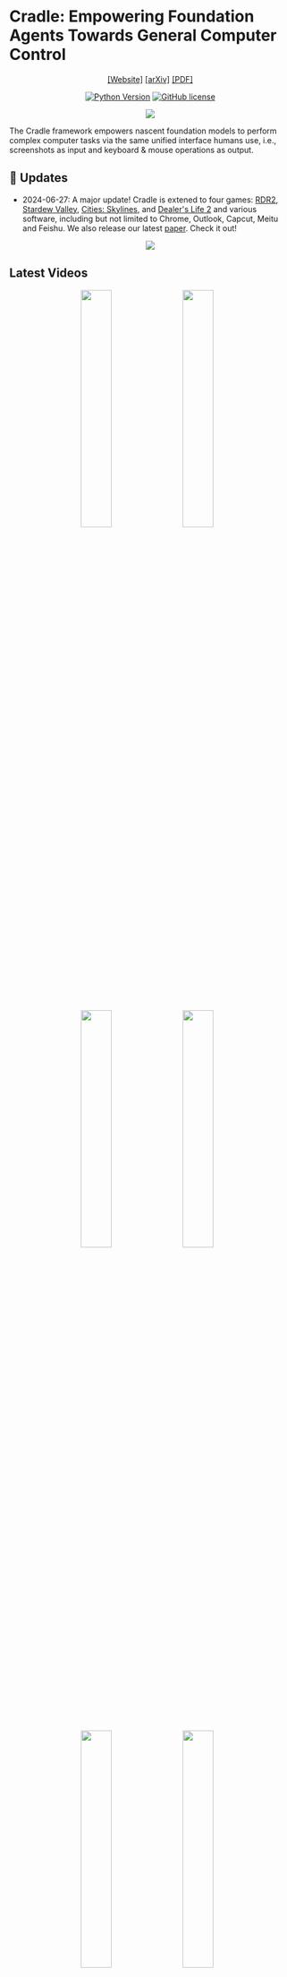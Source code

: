 # Cradle: Empowering Foundation Agents Towards General Computer Control

<div align="center">

[[Website]](https://baai-agents.github.io/Cradle/)
[[arXiv]](https://arxiv.org/abs/2403.03186)
[[PDF]](https://arxiv.org/pdf/2403.03186)

[![Python Version](https://img.shields.io/badge/Python-3.10-blue.svg)]()
[![GitHub license](https://img.shields.io/badge/MIT-blue)]()

![](docs/images/cradle-intro-cr.png)

</div>

The Cradle framework empowers nascent foundation models to perform complex computer tasks
via the same unified interface humans use, i.e., screenshots as input and keyboard & mouse operations as output.

## 📢 Updates

- 2024-06-27: A major update! Cradle is extened to four games: [RDR2](https://www.rockstargames.com/reddeadredemption2), [Stardew Valley](https://www.stardewvalley.net/), [Cities: Skylines](https://www.paradoxinteractive.com/games/cities-skylines/about), and [Dealer&#39;s Life 2](https://abyteentertainment.com/dealers-life-2/) and various software, including but not limited to Chrome, Outlook, Capcut, Meitu and Feishu. We also release our latest [paper](https://arxiv.org/pdf/2403.03186). Check it out!

<div align="center">

![](docs/images/gcc.jpg)

</div>

## Latest Videos

<div align="center">
<a alt="Watch the video" href="https://www.youtube.com/watch?v=fkkSJw1iJJ8"><img src="./docs/envs/images/rdr2/RDR2_story_cover.jpg" width="33%" /></a>
  
<a alt="Watch the video" href="https://www.youtube.com/watch?v=ay5gBqzPcDE"><img src="./docs/envs/images/rdr2/RDR2_openended_cover.jpg" width="33%" /></a>
  
<a alt="Watch the video" href="https://www.youtube.com/watch?v=regULK_60_8"><img src="./docs/envs/images/skylines/cityskyline_video_cover.png" width="33%" /></a>
  
<a alt="Watch the video" href="https://www.youtube.com/watch?v=Kaiz4yJieUk"><img src="./docs/envs/images/stardew/stardew_video_cover.png" width="33%" /></a>
  
<a alt="Watch the video" href="https://www.youtube.com/watch?v=WZiL_0V880M"><img src="./docs/envs/images/dealers/dealer_video_cover.png" width="33%" /></a>
  
<a alt="Watch the video" href="https://www.youtube.com/watch?v=uWgLnZmpVTM"><img src="./docs/envs/images/software/Software_cover.png" width="33%" /></a>
  
</div>

Click on either of the video thumbnails above to watch them on YouTube.

# 💾 Installation

## Prepare the Environment File

We currently provide access to OpenAI's and Claude's API. Please create a `.env` file in the root of the repository to store the keys (one of them is enough).

Sample `.env` file containing private information:

```
OA_OPENAI_KEY = "abc123abc123abc123abc123abc123ab"
RF_CLAUDE_AK = "abc123abc123abc123abc123abc123ab" # Access Key for Claude
RF_CLAUDE_SK = "123abc123abc123abc123abc123abc12" # Secret Access Key for Claude
AZ_OPENAI_KEY = "123abc123abc123abc123abc123abc12"
AZ_BASE_URL = "https://abc123.openai.azure.com/"
RF_CLAUDE_AK = "abc123abc123abc123abc123abc123ab"
RF_CLAUDE_SK = "123abc123abc123abc123abc123abc12"
IDE_NAME = "Code"
```

OA_OPENAI_KEY is the OpenAI API key. You can get it from the [OpenAI](https://platform.openai.com/api-keys).

AZ_OPENAI_KEY is the Azure OpenAI API key. You can get it from the [Azure Portal](https://portal.azure.com/#view/HubsExtension/BrowseResource/resourceType/Microsoft.CognitiveServices%2Faccounts).

OA_CLAUDE_KEY is the Anthropic Claude API key. You can get it from the [Anthropic](https://console.anthropic.com/settings/keys).

RF_CLAUDE_AK and RF_CLAUDE_SK are AWS Restful API key and secret key for Claude API.

IDE_NAME refers to the IDE environment in which the repository's code runs, such as `PyCharm` or `Code` (VSCode). It is primarily used to enable automatic switching between the IDE and the target environment.

## Setup

### Python Environment

Please setup your python environment and install the required dependencies as:

```bash
# Clone the repository
git clone https://github.com/BAAI-Agents/Cradle.git
cd Cradle

# Create a new conda environment
conda create --name cradle-dev python=3.10
conda activate cradle-dev
pip install -r requirements.txt
```

### Install the OCR Tools

```
1. Option 1
# Download best-matching version of specific model for your spaCy installation
python -m spacy download en_core_web_lg

or

# pip install .tar.gz archive or .whl from path or URL
pip install https://github.com/explosion/spacy-models/releases/download/en_core_web_lg-3.7.1/en_core_web_lg-3.7.1.tar.gz

2. Option 2
# Copy this url https://github.com/explosion/spacy-models/releases/download/en_core_web_lg-3.7.1/en_core_web_lg-3.7.1.tar.gz
# Paste it in the browser and download the file to res/spacy/data
cd res/spacy/data
pip install en_core_web_lg-3.7.1.tar.gz
```

# 🚀 Get Started

Due to the vast differences between each game and software, we have provided the specific settings for each of them below.

1. [Red Dead Redemption 2](docs/envs/rdr2.md)
2. [Stardew Valley](docs/envs/stardew.md)
3. [Cities: Skylines](docs/envs/skylines.md)
4. [Dealer&#39;s Life 2](docs/envs/dealers.md)
5. [Software](docs/envs/software.md)

<div align="center">
<img src="./docs/images/games_wheel.png" height="365" /> <img src="./docs/images/applications_wheel.png" height="365" />
</div>

# 🌲 File Structure

Since some users may want to apply our framework to new games, this section primarily showcases the core directories and organizational structure of Cradle. We will highlight in "⭐⭐⭐" the modules related to migrating to new games, and provide detailed explanations later.

```
Cradle
├── cache # Cache the GroundingDino model and the bert-base-uncased model
├── conf # ⭐⭐⭐ The configuration files for the environment and the llm model
│   ├── env_config_dealers.json
│   ├── env_config_rdr2_main_storyline.json
│   ├── env_config_rdr2_open_ended_mission.json
│   ├── env_config_skylines.json
│   ├── env_config_stardew_cultivation.json
│   ├── env_config_stardew_farm_clearup.json
│   ├── env_config_stardew_shopping.json
│   ├── openai_config.json
│   ├── claude_config.json
│   ├── restful_claude_config.json
│   └── ...
├── deps # The dependencies for the Cradle framework, ignore this folder
├── docs # The documentation for the Cradle framework, ignore this folder
├── res # The resources for the Cradle framework
│   ├── models # Ignore this folder
│   ├── tool # Subfinder for RDR2
│   ├── [game or software] # ⭐⭐⭐ The resources for game, exmpale: rdr2, dealers, skylines, stardew, outlook, chrome, capcut, meitu, feishu
│   │   ├── prompts # The prompts for the game
│   │   │   └── templates
│   │   │       ├── action_planning.prompt
│   │   │       ├── information_gathering.prompt
│   │   │       ├── self_reflection.prompt
│   │   │       └── task_inference.prompt
│   │   ├── skills # The skills json for the game, it will be generated automatically
│   │   ├── icons # The icons difficult for GPT-4 to recognize in the game can be replaced with text for better recognition using an icon replacer
│   │   └── saves # Save files in the game
│   └── ...
├── requirements.txt # The requirements for the Cradle framework
├── runner.py # The main entry for the Cradle framework
├── cradle # Cradle's core modules
│   ├── config # The configuration for the Cradle framework
│   ├── environment # The environment for the Cradle framework
│   │   ├── [game or software] # ⭐⭐⭐ The environment for the game, exmpale: rdr2, dealers, skylines, stardew, outlook, chrome, capcut, meitu, feishu
│   │   │   ├── __init__.py # The initialization file for the environment
│   │   │   ├── atomic_skills # Atomic skills in the game. Users should customise them to suit the needs of the game or software, e.g. character movement
│   │   │   ├── composite_skills # Combination skills for atomic skills in games or software
│   │   │   ├── skill_registry.py # The skill registry for the game. Will register all atomic skills and composite skills into the registry.
│   │   │   └── ui_control.py # The UI control for the game. Define functions to pause the game and switch to the game window
│   │   └── ...
│   ├── gameio # Interfaces that directly wrap the skill registry and ui control in the environment
│   ├── log # The log for the Cradle framework
│   ├── memory # The memory for the Cradle framework
│   ├── module # Currently there is only the skill execution module. Later will migrate action planning, self-reflection and other modules from planner and provider
│   ├── planner # The planner for the Cradle framework. Unified interface for action planning, self-reflection and other modules. This module will be deleted later and will be moved to the module module.
│   ├── runner # ⭐⭐⭐ The logical flow of execution for each game and software. All game and software processes will then be unified into a single runner
│   ├── utils # Defines some helper functions such as save json and load json
│   └── provider # The provider for the Cradle framework. We have semantically decomposed most of the execution flow in the runner into providers
│       ├── augment # Methods for image augmentation
│       ├── llm # Call for the LLM model, e.g. OpenAI's GPT-4o, Claude, etc.
│       ├── module # ⭐⭐⭐ The module for the Cradle framework. e.g., action planning, self-reflection and other modules. It will be migrated to the cradle/module later.
│       ├── object_detect # Methods for object detection
│       ├── process # ⭐⭐⭐ Methods for pre-processing and post-processing for action planning, self-reflection and other modules
│       ├── video # Methods for video processing
│       ├── others # Methods for other operations, e.g., save and load coordinates for skylines
│       ├── circle_detector.py # The circle detector for the rdr2
│       ├── icon_replacer.py # Methods for replacing icons with text
│       ├── sam_provider.py # Segment anything for software
│       └── ...
└── ...
```

# 📚 Migrate to New Game

Since each game's settings and the operating systems they are compatible with are different, Cradle cannot simply replace one game name to migrate to a new game. We suggest considering each game specifically. For example, RDR2, an independent AAA game, requires real-time combat, so we need to pause the game to wait for GPT-4o's response and then unpause the game to execute the actions. Stardew has the same issue. Other games like Dealer's Life 2 and Cities: Skylines do not have real-time requirements, so they do not need to pause. If the new game is similar to the latter, we recommend copying Cities: Skylines' implementation and following its implementation path to create the corresponding modules. Although each game may differ significantly, our Cradle framework can still achieve a unified adaptation for a game. Assuming the new game's name is **newgame**, the specific migration pipeline can be found [Migrate to New Game Guide](docs/envs/new_game.md).

# Citation

If you find our work useful, please consider citing us!

```
@article{tan2024cradle,
  title={Cradle: Empowering Foundation Agents towards General Computer Control},
  author={Weihao Tan and Wentao Zhang and Xinrun Xu and Haochong Xia and Ziluo Ding and Boyu Li and Bohan Zhou and Junpeng Yue and Jiechuan Jiang and Yewen Li and Ruyi An and Molei Qin and Chuqiao Zong and Longtao Zheng and Yujie Wu and Xiaoqiang Chai and Yifei Bi and Tianbao Xie and Pengjie Gu and Xiyun Li and Ceyao Zhang and Long Tian and Chaojie Wang and Xinrun Wang and Börje F. Karlsson and Bo An and Shuicheng Yan and Zongqing Lu},
  journal={arXiv preprint arXiv:2403.03186},
  year={2024}
}
```

[//]: #
[//]: #
[//]: #
[//]: #
[//]: #
[//]: #
[//]: #
[//]: #
[//]: #
[//]: #
